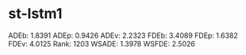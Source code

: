 # st-lstm1

ADEb: 1.8391
ADEp: 0.9426
ADEv: 2.2323
FDEb: 3.4089
FDEp: 1.6382
FDEv: 4.0125
Rank: 1203
WSADE: 1.3978
WSFDE: 2.5026